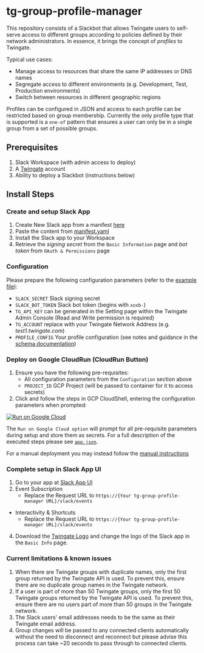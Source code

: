 # tg-group-profile-manager
This repository consists of a Slackbot that allows Twingate users to self-serve access to different groups according to policies defined by their network administrators. In essence, it brings the concept of _profiles_ to Twingate.

Typical use cases:
* Manage access to resources that share the same IP addresses or DNS names
* Segregate access to different environments (e.g. Development, Test, Production environments)
* Switch between resources in different geographic regions

Profiles can be configured in JSON and access to each profile can be restricted based on group membership. Currently the only profile type that is supported is a `one-of` pattern that ensures a user can only be in a single group from a set of possible groups.

## Prerequisites
1. Slack Workspace (with admin access to deploy)
2. A [Twingate](https://www.twingate.com/) account
3. Ability to deploy a Slackbot (instructions below)

## Install Steps
### Create and setup Slack App
1. Create New Slack app from a manifest [here](https://api.slack.com/apps)
2. Paste the content from [manifest.yaml](https://github.com/Twingate-Labs/tg-group-profile-manager/blob/main/manifest.yml)
3. Install the Slack app to your Workspace
4. Retrieve the _signing secret_ from the `Basic Information` page and _bot token_ from `OAuth & Permissions` page

### Configuration
Please prepare the following configuration parameters (refer to the [example file](./tg-group-profile-manager.conf)):
 - `SLACK_SECRET` Slack signing secret
 - `SLACK_BOT_TOKEN` Slack bot token (begins with `xoxb-`)
 - `TG_API_KEY` can be generated in the Setting page within the Twingate Admin Console (Read and Write permission is required)
 - `TG_ACCOUNT` replace with your Twingate Network Address (e.g. _test1.twingate.com_)
 - `PROFILE_CONFIG` Your profile configuration (see notes and guidance in the [schema documentation](./SCHEMA.md))

### Deploy on Google CloudRun (CloudRun Button)
1. Ensure you have the following pre-requisites:
    - All configuration parameters from the `Configuration` section above
    - `PROJECT_ID` GCP Project (will be passed to container for it to access secrets)
3. Click and follow the steps in GCP CloudShell, entering the configuration parameters when prompted:

[![Run on Google Cloud](https://deploy.cloud.run/button.svg)](https://deploy.cloud.run?git_repo=https://github.com/Twingate-Labs/tg-group-profile-manager)

The `Run on Google Cloud option` will prompt for all pre-requisite parameters during setup and store them as secrets. For a full description of the executed steps please see [`app.json`](./app.json).

For a manual deployment you may instead follow the [manual instructions](./docs/MANUAL_DEPLOYMENT.md) 

### Complete setup in Slack App UI
1. Go to your app at [Slack App UI](https://api.slack.com/apps)
3. Event Subscription
   * Replace the Request URL to `https://{Your tg-group-profile-manager URL}/slack/events`
* Interactivity & Shortcuts
   * Replace the Request URL to `https://{Your tg-group-profile-manager URL}/slack/events`
4. Download the [Twingate Logo](https://github.com/Twingate-Labs/tg-group-profile-manager/blob/main/Twingate%20Logo%20-%20Icon.png) and change the logo of the Slack app in the `Basic Info` page.

### Current limitations & known issues
1. When there are Twingate groups with duplicate names, only the first group returned by the Twingate API is used. To prevent this, ensure there are no duplicate group names in the Twingate network.
2. If a user is part of more than 50 Twingate groups, only the first 50 Twingate groups returned by the Twingate API is used. To prevent this, ensure there are no users part of more than 50 groups in the Twingate network.
3. The Slack users' email addresses needs to be the same as their Twingate email address.
4. Group changes will be passed to any connected clients automatically without the need to disconnect and reconnect but please advise this process can take ~20 seconds to pass through to connected clients.
